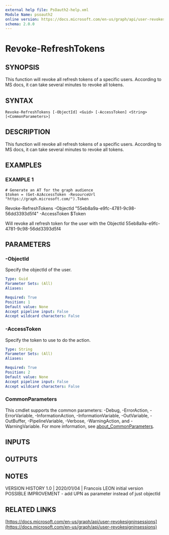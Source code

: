 ```yaml
---
external help file: PsOauth2-help.xml
Module Name: psoauth2
online version: https://docs.microsoft.com/en-us/graph/api/user-revokesigninsessions
schema: 2.0.0
---
```


# Revoke-RefreshTokens

## SYNOPSIS
This function will revoke all refresh tokens of a specific users.
According to MS docs, it can take several minutes to revoke all tokens.

## SYNTAX

```
Revoke-RefreshTokens [-ObjectId] <Guid> [-AccessToken] <String> [<CommonParameters>]
```

## DESCRIPTION
This function will revoke all refresh tokens of a specific users.
According to MS docs, it can take several minutes to revoke all tokens.

## EXAMPLES

### EXAMPLE 1
```
# Generate an AT for the graph audience
$token = (Get-AzAccessToken -ResourceUrl "https://graph.microsoft.com/").Token
```

Revoke-RefreshTokens -ObjectId "55eb8a9a-e9fc-4781-9c98-56dd3393d5f4" -AccessToken $Token

Will revoke all refresh token for the user with the ObjectId 55eb8a9a-e9fc-4781-9c98-56dd3393d5f4

## PARAMETERS

### -ObjectId
Specify the objectId of the user.

```yaml
Type: Guid
Parameter Sets: (All)
Aliases:

Required: True
Position: 1
Default value: None
Accept pipeline input: False
Accept wildcard characters: False
```

### -AccessToken
Specify the token to use to do the action.

```yaml
Type: String
Parameter Sets: (All)
Aliases:

Required: True
Position: 2
Default value: None
Accept pipeline input: False
Accept wildcard characters: False
```

### CommonParameters
This cmdlet supports the common parameters: -Debug, -ErrorAction, -ErrorVariable, -InformationAction, -InformationVariable, -OutVariable, -OutBuffer, -PipelineVariable, -Verbose, -WarningAction, and -WarningVariable. For more information, see [about_CommonParameters](http://go.microsoft.com/fwlink/?LinkID=113216).

## INPUTS

## OUTPUTS

## NOTES
VERSION HISTORY
1.0 | 2020/01/04 | Francois LEON
    initial version
POSSIBLE IMPROVEMENT
    - add UPN as parameter instead of just objectId

## RELATED LINKS

[https://docs.microsoft.com/en-us/graph/api/user-revokesigninsessions](https://docs.microsoft.com/en-us/graph/api/user-revokesigninsessions)

